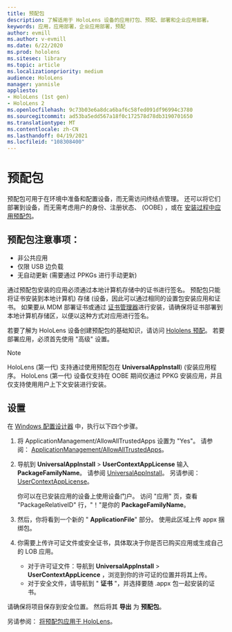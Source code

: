 ```yaml
---
title: 预配包
description: 了解适用于 HoloLens 设备的应用打包、预配、部署和企业应用部署。
keywords: 应用，应用部署，企业应用部署，预配
author: evmill
ms.author: v-evmill
ms.date: 6/22/2020
ms.prod: hololens
ms.sitesec: library
ms.topic: article
ms.localizationpriority: medium
audience: HoloLens
manager: yannisle
appliesto:
- HoloLens (1st gen)
- HoloLens 2
ms.openlocfilehash: 9c73b03e6a8dca6baf6c58fed091df96994c3780
ms.sourcegitcommit: ad53ba5edd567a18f0c172578d78db3190701650
ms.translationtype: MT
ms.contentlocale: zh-CN
ms.lasthandoff: 04/19/2021
ms.locfileid: "108308400"
---
```

# <a name="provisioning-package"></a>预配包

预配包可用于在环境中准备和配置设备，而无需访问终结点管理。 还可以将它们部署到设备，而无需考虑用户的身份、注册状态、 (OOBE) ，或在 [安装过程中应用预配包](https://docs.microsoft.com/hololens/hololens-provisioning##apply-a-provisioning-package-to-hololens-during-setup)。

## <a name="provisioning-packages-considerations"></a>预配包注意事项：

* 非公共应用
* 仅限 USB 边负载
* 无自动更新 (需要通过 PPKGs 进行手动更新) 

通过预配包安装的应用必须通过本地计算机存储中的证书进行签名。 预配包只能将证书安装到本地计算机) 存储 (设备，因此可以通过相同的设置包安装应用和证书。 如果要从 MDM 部署证书或通过 [证书管理器](certificate-manager.md)进行安装，请确保将证书部署到本地计算机存储区，以便以这种方式对应用进行签名。

若要了解为 HoloLens 设备创建预配包的基础知识，请访问 [Hololens 预配](https://docs.microsoft.com/hololens/hololens-provisioning)。 若要部署应用，必须首先使用 "高级" 设置。

> [!NOTE]
> HoloLens (第一代) 支持通过使用预配包在 **UniversalAppInstall**)  (安装应用程序。 HoloLens (第一代) 设备仅支持在 OOBE 期间仅通过 PPKG 安装应用，并且仅支持使用用户上下文安装进行安装。

## <a name="setup"></a>设置

在 [Windows 配置设计器](https://www.microsoft.com/store/productId/9NBLGGH4TX22) 中，执行以下四个步骤。

1. 将 ApplicationManagement/AllowAllTrustedApps 设置为 "Yes"。 请参阅： [ApplicationManagement/AllowAllTrustedApps](https://docs.microsoft.com/windows/client-management/mdm/policy-csp-applicationmanagement#applicationmanagement-allowalltrustedapps)。

2. 导航到 **UniversalAppInstall**  >  **UserContextAppLicense** 输入 **PackageFamilyName**。 请参阅 [UniversalAppInstall](https://docs.microsoft.com/windows/configuration/wcd/wcd-universalappinstall)。 另请参阅： [UserContextAppLicense](https://docs.microsoft.com/windows/configuration/wcd/wcd-universalappinstall#usercontextapplicense)。

   你可以在已安装应用的设备上使用设备门户。 访问 "应用" 页，查看 "PackageRelativeID" 行，"！"是你的 **PackageFamilyName**。

3. 然后，你将看到一个新的 " **ApplicationFile**" 部分。 使用此区域上传 appx 捆绑包。

4. 你需要上传许可证文件或安全证书，具体取决于你是否已购买应用或生成自己的 LOB 应用。

    - 对于许可证文件：导航到 **UniversalAppInstall**  >  **UserContextAppLicence** ，浏览到你的许可证的位置并将其上传。
    - 对于安全文件，请导航到 " **证书** "，并选择要随 .appx 包一起安装的证书。

请确保将项目保存到安全位置。 然后将其 **导出** 为 **预配包**。  

另请参阅： [将预配包应用于 HoloLens](https://docs.microsoft.com/hololens/hololens-provisioning#apply-a-provisioning-package-to-hololens-during-setup)。
